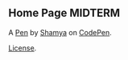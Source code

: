 Home Page MIDTERM
-----------------


A [Pen](https://codepen.io/szindani1/pen/XQJLBJ) by [Shamya](https://codepen.io/szindani1) on [CodePen](https://codepen.io).

[License](https://codepen.io/szindani1/pen/XQJLBJ/license).